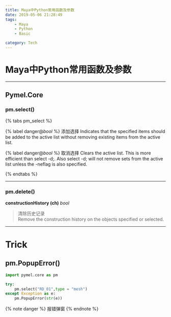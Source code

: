 ```yaml
---
title: Maya中Python常用函数及参数
date: 2019-05-06 21:28:49
tags: 
	- Maya
	- Python
	- Basic

category: Tech
---
```


# Maya中Python常用函数及参数


-----
## Pymel.Core 

### pm.select()


{% tabs pm_select %}

<!-- tab <strong>add(add)</strong>  -->
{% label danger@*bool* %}
添加选择
Indicates that the specified items should be added to the active list without removing existing items from the active list.

<!-- endtab -->

<!-- tab <strong>clear(cl)</strong> -->
{% label danger@*bool* %}
取消选择
Clears the active list. This is more efficient than select -d;. Also select -d;
will not remove sets from the active list unless the -neflag is also specified.

<!-- endtab -->



{% endtabs %}



-----

### pm.delete()
**constructionHistory (ch)**    *bool*
>清除历史记录<br>
Remove the construction history on the objects specified or selected.

-----








# Trick

## pm.PopupError()

```python
import pymel.core as pm

try:
    pm.select("RD_01",type = "mesh")
except Exception as e:
    pm.PopupError(str(e))
```
{% note danger %}
报错弹窗
{% endnote %}
